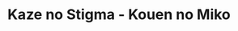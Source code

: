 --- 
title: "Kaze no Stigma - Kouen no Miko"
publishdate: "2019-5-19T16:48:46+02:00"
src: "https://365manga.net/manga/kaze-no-stigma-kouen-no-miko"
image: "https://data.365manga.net/images/thumbnails/19278-kaze-no-stigma-kouen-no-miko.jpg"
description: "Kannagi Ayano and Yagami Kazuma are asked to suppress an evil spirit that resides in the home of a collector of paintings. However, the original painting in which the spirit was sealed has been unsealed...!"
---